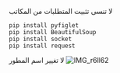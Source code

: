 
لا تنسى تثبيت المتطلبات من المكاتب
```
pip install pyfiglet
pip install BeautifulSoup
pip install socket
pip install request
```
لا تغيير اسم المطور 
![IMG_r6ll62](https://github.com/0XJacks/WJ/assets/171430739/d0b70817-f352-4f0e-9b92-6eb891d2119a)
